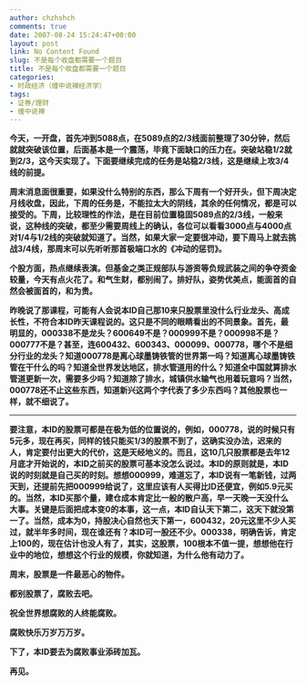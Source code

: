 ```yaml
---
author: chzhshch
comments: true
date: 2007-08-24 15:24:47+00:00
layout: post
link: No Content Found
slug: 不是每个收盘都需要一个题目
title: 不是每个收盘都需要一个题目
categories:
- 时政经济（缠中说禅经济学）
tags:
- 证券/理财
- 缠中说禅
---
```


			

**今天，一开盘，首先冲到5088点，在5089点的2/3线面前整理了30分钟，然后就就突破该位置，后面基本是一个震荡，毕竟下面缺口的压力在。突破站稳1/2就到2/3，这今天实现了。下面要继续完成的任务是站稳2/3线，这是继续上攻3/4线的前提。**

**周末消息面很重要，如果没什么特别的东西，那么下周有一个好开头，但下周决定月线收盘，因此，下周的任务是，不能拉太大的阴线，其余的任何情况，都是可以接受的。下周，比较理性的作法，是在目前位置稳固5089点的2/3线，一般来说，这种线的突破，都至少需要周线上的确认，各位可以看看3000点与4000点对1/4与1/2线的突破就知道了。当然，如果大家一定要很冲动，要下周马上就去挑战3/4线，那周末可以先听听那首极端口水的《冲动的惩罚》。**

**个股方面，热点继续表演。但基金之类正规部队与游资等负规武装之间的争夺资金较量，今天有点火花了。和气生财，都别闹了。排好队，姿势优美点，能面首的自然会被面首的，和为贵。**

**昨晚说了那课程，可能有人会说本ID自己那10来只股票里没什么行业龙头、高成长性，不符合本ID昨天课程说的。这只是不同的眼睛看出的不同景象。首先，最明显的，000338不是龙头？600649不是？000999不是？000998不是？000777不是？甚至，连600432、600343、000099、000778，哪个不是细分行业的龙头？知道000778是离心球墨铸铁管的世界第一吗？知道离心球墨铸铁管在干什么的吗？知道全世界发达地区，排水管道用的什么？知道全中国就算排水管道更新一次，需要多少吗？知道除了排水，城镇供水输气也用着玩意吗？当然，000778还不止这些东西，知道新兴这两个字代表了多少东西吗？其他股票也一样，就不细说了。**

** **

**要注意，本ID的股票可都是在极为低的位置说的，例如，000778，说的时候只有5元多，现在再买，同样的钱只能买1/3的股票不到了，这确实没办法，迟来的人，肯定要付出更大的代价，这是天经地义的。而且，这10几只股票都是去年12月底才开始说的，本ID之前买的股票可基本没怎么说过。本ID的原则就是，本ID说的时刻就是自己买的时刻。想想000999，难道忘了，本ID说有一笔新钱，过两天到，还提前先把000999给说了，这里应该有人买得比ID还便宜，例如5.9元买的。当然，本ID买那个量，建仓成本肯定比一般的散户高，早一天晚一天没什么大事。关键是后面把成本变0的本事，这一点，本ID自认天下第二，这天下就没第一了。当然，成本为0，持股决心自然也天下第一，600432，20元这里不少人买过，就半年多时间，现在谁还有？本ID可一股还不少。000338，明确告诉，肯定上100的，现在估计也没人有了，其实，这股票，100根本不值一提，想想他在行业中的地位，想想这个行业的规模，你就知道，为什么他有动力了。**

**周末，股票是一件最恶心的物件。**

**都别股票了，腐败去吧。**

**祝全世界想腐败的人终能腐败。**

**腐败快乐万岁万万岁。**

**下了，本ID要去为腐败事业添砖加瓦。**

**再见。**
